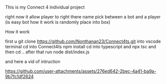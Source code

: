 This is my Connect 4 individual project 

right now it allow player to right there name pick between a bot and a player (is easy bot how it work is randomly place into box)


How it work 

first u git clone https://github.com/Nonthanan23/Connect4ts.git
into vscode terminal 
cd into Connect4ts 
npm install 
cd into typescript and npx tsc 
and then cd .. 
after that run node dist/index.js

and here a vid of intruction


https://github.com/user-attachments/assets/276ed642-2bec-4a41-ba9a-9b7fc1df2624

